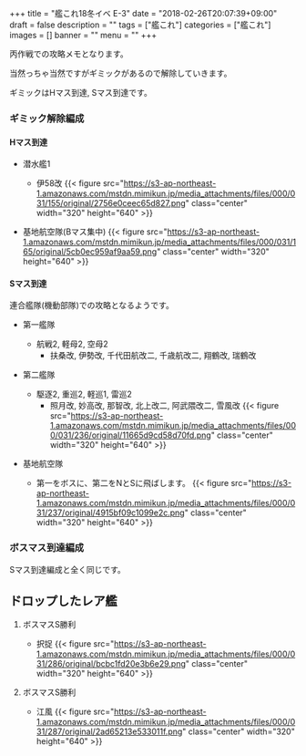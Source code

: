+++
title = "艦これ18冬イベ E-3"
date = "2018-02-26T20:07:39+09:00"
draft = false
description = ""
tags = ["艦これ"]
categories = ["艦これ"]
images = []
banner = ""
menu = ""
+++


丙作戦での攻略メモとなります。

当然っちゃ当然ですがギミックがあるので解除していきます。

ギミックはHマス到達, Sマス到達です。

### ギミック解除編成

#### Hマス到達
- 潜水艦1
    - 伊58改
    {{< figure src="https://s3-ap-northeast-1.amazonaws.com/mstdn.mimikun.jp/media_attachments/files/000/031/155/original/2756e0ceec65d827.png" class="center" width="320" height="640" >}}

- 基地航空隊(Bマス集中)
    {{< figure src="https://s3-ap-northeast-1.amazonaws.com/mstdn.mimikun.jp/media_attachments/files/000/031/165/original/5cb0ec959af9aa59.png" class="center" width="320" height="640" >}}

#### Sマス到達
連合艦隊(機動部隊)での攻略となるようです。

- 第一艦隊
    - 航戦2, 軽母2, 空母2
        - 扶桑改, 伊勢改, 千代田航改二, 千歳航改二, 翔鶴改, 瑞鶴改

- 第二艦隊
    - 駆逐2, 重巡2, 軽巡1, 雷巡2
        - 照月改, 妙高改, 那智改, 北上改二, 阿武隈改二, 雪風改
        {{< figure src="https://s3-ap-northeast-1.amazonaws.com/mstdn.mimikun.jp/media_attachments/files/000/031/236/original/11665d9cd58d70fd.png" class="center" width="320" height="640" >}}

- 基地航空隊
    - 第一をボスに、第二をNとSに飛ばします。
    {{< figure src="https://s3-ap-northeast-1.amazonaws.com/mstdn.mimikun.jp/media_attachments/files/000/031/237/original/4915bf09c1099e2c.png" class="center" width="320" height="640" >}}

### ボスマス到達編成
Sマス到達編成と全く同じです。

## ドロップしたレア艦
1. ボスマスS勝利
    - 択捉
    {{< figure src="https://s3-ap-northeast-1.amazonaws.com/mstdn.mimikun.jp/media_attachments/files/000/031/286/original/bcbc1fd20e3b6e29.png" class="center" width="320" height="640" >}}

2. ボスマスS勝利
    - 江風
    {{< figure src="https://s3-ap-northeast-1.amazonaws.com/mstdn.mimikun.jp/media_attachments/files/000/031/287/original/2ad65213e533011f.png" class="center" width="320" height="640" >}}